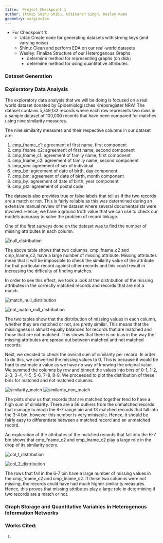 ```yaml
---
title:  Project Checkpoint 1
author: Ittoop Shinu Shibu, Udaikaran Singh, Wesley Kwan
geometry: margin=3cm
---
```

- For Checkpoint 1:
	- Udai: Create code for generating datasets with strong keys (and varying noise)
	- Shinu: Clean and perform EDA on our real-world datasets
	- Wesley: Finalize Structure of our Heterogenous Graphs
		- determine method for representing graphs (on disk)
		- determine method for using quantitative attributes.

### Dataset Generation

### Exploratory Data Analysis

The exploratory data analysis that we will be doing is focused on a real world dataset donated by Epidemiologisches Krebsregister NRW. The dataset contains 5,749,132 records where each row represents two rows in a sample dataset of 100,000 records that have been compared for matches using nine similarity measures.

The nine similarity measures and their respective columns in our dataset are:

1. cmp_fname_c1: agreement of first name, first component
2. cmp_fname_c2: agreement of first name, second component
3. cmp_lname_c1: agreement of family name, first component
4. cmp_lname_c2: agreement of family name, second component
5. cmp_sex: agreement of sex of individual
6. cmp_bd: agreement of date of birth, day component
7. cmp_bm: agreement of date of birth, month component
8. cmp_by: agreement of date of birth, year component
9. cmp_plz: agreement of postal code

The datasets also provides true or false labels that tell us if the two records are a match or not. This is fairly reliable as this was determined during an extensive manual review of the dataset where several documentarists were involved. Hence, we have a ground truth value that we can use to check our models accuracy to solve the problem of record linkage.

One of the first surveys done on the dataset was to find the number of missing attributes in each column.

![null_distribution](./images/null_distribution.PNG)

The above table shows that two columns, cmp_fname_c2 and cmp_lname_c2, have a large number of missing attribute. Missing attributes mean that it will be impossible to check the similarity value of the attribute for that particular record against other records and this could result in increasing the difficulty of finding matches.

In order to see this effect, we took a look at the distribution of the missing attributes in the correctly matched records and records that are not a match.

![match_null_distribution](./images/match_null_distribution.PNG)

![not_match_null_distribution](./images/not_match_null_distribution.PNG)

The two tables show that the distribution of missing values in each column, whether they are matched or not, are pretty similar. This means that the missingness is almost equally balanced for records that are matched and those that are not matched. This shows that there is no bias in the way the missing attributes are spread out between matched and not matched records.

Next, we decided to check the overall sum of similarity per record. In order to do this, we converted the missing values to 0. This is because it would be hard to estimate a value as we have no way of knowing the original value.
We summed the columns by row and binned the values into bins of 0-1, 1-2, 2-3, 3-4, 4-5, 5-6, 7-8, 8-9. We proceeded to plot the distribution of these bins for matched and not matched columns.

![similarity_match](./images/similarity_match.PNG)
![similarity_non_match](./images/similarity_non_match.PNG)

The plots show us that records that are matched together tend to have a high sum of similarity. There are a 56 outliers from the unmatched records that manage to reach the 6-7 range bin and 13 matched records that fall into the 3-4 bin, however this number is very miniscule. Hence, it should be fairly easy to differentiate between a matched record and an unmatched record.

An exploration of the attributes of the matched records that fall into the 6-7 bin shows that cmp_fname_c2 and cmp_lname_c2 play a large role in the drop of its similarity score.

![col_1_distribution](./images/col_1_distribution.PNG)

![col_2_distribution](./images/col_2_distribution.PNG)

The rows that fall in the 6-7 bin have a large number of missing values in the cmp_fname_c2 and cmp_lname_c2. If these two columns were not missing, the records could have had much higher similarity measures. Hence, this proves that missing attributes play a large role in determining if two records are a match or not.






### Graph Storage and Quantitative Variables in Heterogenous Information Networks

### Works Cited:

1.
